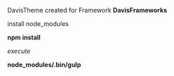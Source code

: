 DavisTheme created for Framework 
**DavisFrameworks**

install node_modules

**npm install**

_execute_

**node_modules/.bin/gulp**
